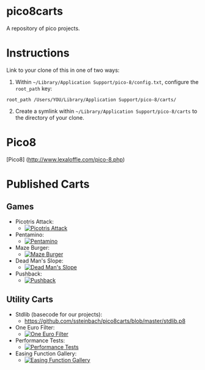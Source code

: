 # pico8carts

A repository of pico projects. 

# Instructions

Link to your clone of this in one of two ways:

1. Within `~/Library/Application Support/pico-8/config.txt`, configure the 
`root_path` key:

```
root_path /Users/YOU/Library/Application Support/pico-8/carts/
```

2. Create a symlink within `~/Library/Application Support/pico-8/carts` to the 
directory of your clone.

# Pico8

[Pico8] (http://www.lexaloffle.com/pico-8.php)

# Published Carts

## Games

* Picotris Attack:
    * [![Picotris Attack](https://www.lexaloffle.com/bbs/thumbs/pico37969.png)](https://www.lexaloffle.com/bbs/?tid=2925)
* Pentamino:
    * [![Pentamino](https://www.lexaloffle.com/bbs/thumbs/pico37638.png)](https://www.lexaloffle.com/bbs/?tid=28815)
* Maze Burger:
    * [![Maze Burger](https://www.lexaloffle.com/bbs/thumbs/pico38005.png)](https://www.lexaloffle.com/bbs/?tid=27953)
* Dead Man's Slope:
    * [![Dead Man's Slope](https://www.lexaloffle.com/bbs/thumbs/pico46800.png)](https://www.lexaloffle.com/bbs/?tid=30307)
* Pushback:
    * [![Pushback](https://www.lexaloffle.com/bbs/thumbs/pico40479.png)](https://www.lexaloffle.com/bbs/?tid=29285)

## Utility Carts

* Stdlib (basecode for our projects):
    * https://github.com/ssteinbach/pico8carts/blob/master/stdlib.p8
* One Euro Filter:
    * [![One Euro Filter](https://www.lexaloffle.com/bbs/thumbs/pico42459.png)](https://www.lexaloffle.com/bbs/?tid=29646)
* Performance Tests:
    * [![Performance Tests](https://www.lexaloffle.com/bbs/thumbs/pico44897.png)](https://www.lexaloffle.com/bbs/?tid=30032)
* Easing Function Gallery:
    * [![Easing Function Gallery](https://www.lexaloffle.com/bbs/thumbs/pico44294.png)](https://www.lexaloffle.com/bbs/?pid=41657&tid=29488)

